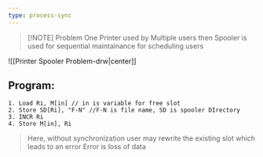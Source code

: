 ```yaml
---
type: process-sync 
---
```


> [!NOTE] Problem
> One Printer used by Multiple users then Spooler is used for sequential maintainance for scheduling users 


![[Printer Spooler Problem-drw|center]]

## Program:
```
1. Load Ri, M[in] // in is variable for free slot
2. Store SD[Ri], "F-N" //F-N is file name, SD is spooler DIrectory
3. INCR Ri
4. Store M[in], Ri
```

> Here, without synchronization user may rewrite the existing slot which leads to an error
> Error is loss of data